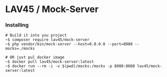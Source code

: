 # LAV45 / Mock-Server

### Installing

```shell
# Build it into you project
~$ composer require lav45/mock-server
~$ php vendor/bin/mock-server --host=0.0.0.0 --port=8080 --mocks=./mocks

# OR just pul docker image
~$ docker pull lav45/mock-server:latest
~$ docker run --rm -i -v $(pwd)/mocks:/mocks -p 8080:8080 lav45/mock-server:latest
```
